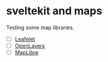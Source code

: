 # sveltekit and maps

Testing some map libraries.

- [ ] [Leafelet](https://leafletjs.com)
- [ ] [OpenLayers](https://openlayers.org)
- [ ] [MapLibre](https://maplibre.org)
